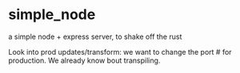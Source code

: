 # simple_node
a simple node + express server, to shake off the rust


Look into prod updates/transform: we want to change the port # for production. We already know bout transpiling.